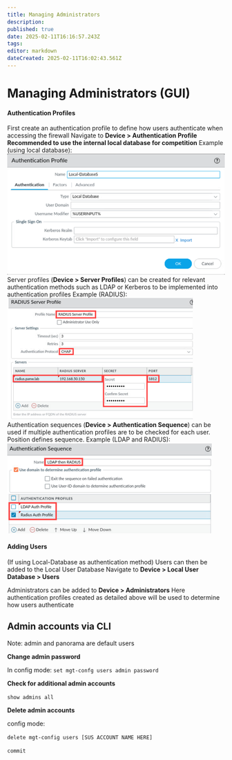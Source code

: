 ```yaml
---
title: Managing Administrators
description: 
published: true
date: 2025-02-11T16:16:57.243Z
tags: 
editor: markdown
dateCreated: 2025-02-11T16:02:43.561Z
---
```


# Managing Administrators (GUI)

#### Authentication Profiles
First create an authentication profile to define how users authenticate when accessing the firewall
Navigate to **Device > Authentication Profile**
**Recommended to use the internal local database for competition**
Example (using local database):
![pasted_image_20250211101321.png](/pasted_image_20250211101321.png)
Server profiles (**Device > Server Profiles**) can be created for relevant authentication methods such as LDAP or Kerberos to be implemented into authentication profiles
Example (RADIUS):
![pasted_image_20250211101225.png](/pasted_image_20250211101225.png)
Authentication sequences (**Device > Authentication Sequence**) can be used if multiple authentication profiles are to be checked for each user. Position defines sequence.
Example (LDAP and RADIUS):
![pasted_image_20250211101058.png](/pasted_image_20250211101058.png)
#### Adding Users
(If using Local-Database as authentication method) Users can then be added to the Local User Database
Navigate to **Device > Local User Database > Users**

Administrators can be added to **Device > Administrators**
Here authentication profiles created as detailed above will be used to determine how users authenticate


## Admin accounts via CLI

Note: admin and panorama are default users 

**Change admin password**

In config mode:
`set mgt-confg users admin password`

**Check for additional admin accounts**

`show admins all`

**Delete admin accounts**

config mode:

`delete mgt-config users [SUS ACCOUNT NAME HERE]`

`commit`
